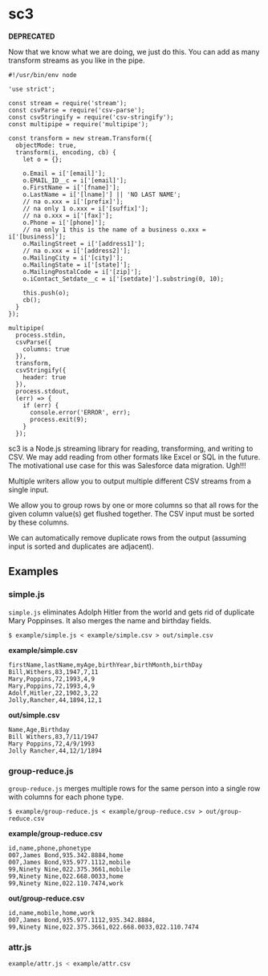 # sc3

**DEPRECATED**

Now that we know what we are doing, we just do this. You can add as many transform
streams as you like in the pipe.

```
#!/usr/bin/env node

'use strict';

const stream = require('stream');
const csvParse = require('csv-parse');
const csvStringify = require('csv-stringify');
const multipipe = require('multipipe');

const transform = new stream.Transform({
  objectMode: true,
  transform(i, encoding, cb) {
    let o = {};

    o.Email = i['[email]'];
    o.EMAIL_ID__c = i['[email]'];
    o.FirstName = i['[fname]'];
    o.LastName = i['[lname]'] || 'NO LAST NAME';
    // na o.xxx = i['[prefix]'];
    // na only 1 o.xxx = i['[suffix]'];
    // na o.xxx = i['[fax]'];
    o.Phone = i['[phone]'];
    // na only 1 this is the name of a business o.xxx = i['[business]'];
    o.MailingStreet = i['[address1]'];
    // na o.xxx = i['[address2]'];
    o.MailingCity = i['[city]'];
    o.MailingState = i['[state]'];
    o.MailingPostalCode = i['[zip]'];
    o.iContact_Setdate__c = i['[setdate]'].substring(0, 10);

    this.push(o);
    cb();
  }
});

multipipe(
  process.stdin,
  csvParse({
    columns: true
  }),
  transform,
  csvStringify({
    header: true
  }),
  process.stdout,
  (err) => {
    if (err) {
      console.error('ERROR', err);
      process.exit(9);
    }
  });
```

sc3 is a Node.js streaming library for reading, transforming, and writing to
CSV. We may add reading from other formats like Excel or SQL in the future. The
motivational use case for this was Salesforce data migration. Ugh!!!

Multiple writers allow you to output multiple different CSV streams from a
single input.

We allow you to group rows by one or more columns so that all rows for the given
column value(s) get flushed together. The CSV input must be sorted by these
columns.

We can automatically remove duplicate rows from the output (assuming input is
sorted and duplicates are adjacent).

## Examples

### simple.js

`simple.js` eliminates Adolph Hitler from the world and gets rid of duplicate
Mary Poppinses. It also merges the name and birthday fields.

```
$ example/simple.js < example/simple.csv > out/simple.csv
```

**example/simple.csv**

```
firstName,lastName,myAge,birthYear,birthMonth,birthDay
Bill,Withers,83,1947,7,11
Mary,Poppins,72,1993,4,9
Mary,Poppins,72,1993,4,9
Adolf,Hitler,22,1902,3,22
Jolly,Rancher,44,1894,12,1
```

**out/simple.csv**

```
Name,Age,Birthday
Bill Withers,83,7/11/1947
Mary Poppins,72,4/9/1993
Jolly Rancher,44,12/1/1894
```

### group-reduce.js

`group-reduce.js` merges multiple rows for the same person into a single row
with columns for each phone type.

```
$ example/group-reduce.js < example/group-reduce.csv > out/group-reduce.csv
```

**example/group-reduce.csv**

```
id,name,phone,phonetype
007,James Bond,935.342.8884,home
007,James Bond,935.977.1112,mobile
99,Ninety Nine,022.375.3661,mobile
99,Ninety Nine,022.668.0033,home
99,Ninety Nine,022.110.7474,work
```

**out/group-reduce.csv**

```
id,name,mobile,home,work
007,James Bond,935.977.1112,935.342.8884,
99,Ninety Nine,022.375.3661,022.668.0033,022.110.7474
```

### attr.js

```bash
example/attr.js < example/attr.csv
```
